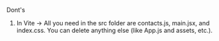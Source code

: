 Dont's

1) In Vite -> All you need in the src folder are contacts.js, main.jsx, and index.css. You can delete anything else (like App.js and assets, etc.).
